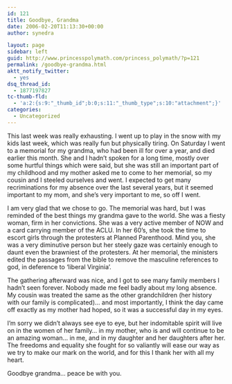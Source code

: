 ```yaml
---
id: 121
title: Goodbye, Grandma
date: 2006-02-20T11:13:30+00:00
author: synedra

layout: page
sidebar: left
guid: http://www.princesspolymath.com/princess_polymath/?p=121
permalink: /goodbye-grandma.html
aktt_notify_twitter:
  - yes
dsq_thread_id:
  - 1877197827
tc-thumb-fld:
  - 'a:2:{s:9:"_thumb_id";b:0;s:11:"_thumb_type";s:10:"attachment";}'
categories:
  - Uncategorized
---
```

This last week was really exhausting. I went up to play in the snow with my kids last week, which was really fun but physically tiring. On Saturday I went to a memorial for my grandma, who had been ill for over a year, and died earlier this month. She and I hadn&#8217;t spoken for a long time, mostly over some hurtful things which were said, but she was still an important part of my childhood and my mother asked me to come to her memorial, so my cousin and I steeled ourselves and went. I expected to get many recriminations for my absence over the last several years, but it seemed important to my mom, and she&#8217;s very important to me, so off I went.
  
I am very glad that we chose to go. The memorial was hard, but I was reminded of the best things my grandma gave to the world. She was a fiesty woman, firm in her convictions. She was a very active member of NOW and a card carrying member of the ACLU. In her 60&#8217;s, she took the time to escort girls through the protesters at Planned Parenthood. Mind you, she was a very diminutive person but her steely gaze was certainly enough to daunt even the brawniest of the protesters. At her memorial, the ministers edited the passages from the bible to remove the masculine references to god, in deference to &#8216;liberal Virginia&#8217;.
  
The gathering afterward was nice, and I got to see many family members I hadn&#8217;t seen forever. Nobody made me feel badly about my long absence. My cousin was treated the same as the other grandchildren (her history with our family is complicated)&#8230; and most importantly, I think the day came off exactly as my mother had hoped, so it was a successful day in my eyes.
  
I&#8217;m sorry we didn&#8217;t always see eye to eye, but her indomitable spirit will live on in the women of her family&#8230; in my mother, who is and will continue to be an amazing woman&#8230; in me, and in my daughter and her daughters after her. The freedoms and equality she fought for so valiantly will ease our way as we try to make our mark on the world, and for this I thank her with all my heart.
  
Goodbye grandma&#8230; peace be with you.